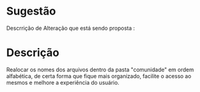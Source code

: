 # Sugestão 

Descrrição de Alteração que está sendo proposta : 

# Descrição 

Realocar os nomes dos arquivos dentro da pasta "comunidade" em ordem alfabética, de certa forma que fique mais organizado, facilite o acesso ao mesmos e melhore a experiência do usuário.
